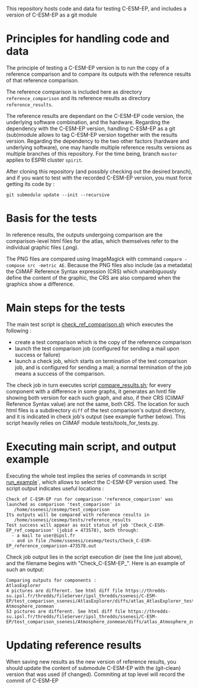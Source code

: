 This repository hosts code and data for testing C-ESM-EP, and includes a version of C-ESM-EP as a git module

# Principles for handling code and data

The principle of testing a C-ESM-EP version is to run the copy of a reference comparison and to compare its outputs with the reference results of that reference comparison. 

The reference comparison is included here as directory `reference_comparison` and its reference results as directory `reference_results`. 

The reference results are dependant on the C-ESM-EP code version, the underlying software combination, and the hardware. Regarding the dependency with the C-ESM-EP version, handling C-ESM-EP as a git (sub)module allows to tag C-ESM-EP version together with the results version. Regarding the dependency to the two other factors (hardware and underlying software), one may handle multiple reference results versions as multiple branches of this repository. For the time being, branch `master` applies to ESPRI cluster `spirit`.

After cloning this repository (and possibly checking out the desired branch), and if you want to test with the recorded C-ESM-EP version, you must force getting its code by :

    git submodule update --init --recursive
	
# Basis for the tests	

In reference results, the outputs undergoing comparison are the comparison-level html files for the atlas, which themselves refer to the individual graphic files (.png). 

The PNG files are compared using ImageMagick with command `compare -compose src -metric AE`. Because the PNG files also include (as a metadata) the CliMAF Reference Syntax expression (CRS) which unambiguously define the content of the graphic, the CRS are also compared when the graphics show a difference.

# Main steps for the tests

The main test script is [check_ref_comparison.sh](check_ref_comparison.sh) which executes the following : 

- create a test comparison which is the copy of the reference comparison
- launch the test comparison job (configured for sending a mail upon success or failure)
- launch a check job, which starts on termination of the test comparison job, and is configured for sending a mail; a normal termination of the job means a success of the comparison. 

The check job in turn executes script [compare_results.sh](compare_results.sh); for every component with a difference in some graphs, it generates an hmtl file showing both version for each such graph, and also, if their CRS (CliMAF Reference Syntax value) are not the same, both CRS. The location for such html files is a subdirectory `diff` of the test comparison's output directory, and it is indicated in check job's output (see example further below). This script heavily relies on CliMAF module tests/tools_for_tests.py.

# Executing main script, and output example

Executing the whole test implies the series of commands in script [run_example](run_example)`, which allows to select the C-ESM-EP version used. The script output indicates useful locations :

    Check of C-ESM-EP run for comparison 'reference_comparison' was launched as comparison 'test_comparison' in
       /home/ssenesi/cesmep/test_comparison
    Its outputs will be compared with reference results in 
       /home/ssenesi/cesmep/tests/reference_results
    Test success will appear as exit status of job 'Check_C-ESM-EP_ref_comparison' (jobid = 473578), both through:
      - a mail to user@ipsl.fr 
      - and in file /home/ssenesi/cesmep/tests/Check_C-ESM-EP_reference_comparison-473578.out

Check job output lies in the script execution dir (see the line just above), and the filename begins with "Check_C-ESM-EP_". Here is an example of such an output:

    Comparing outputs for components :
    AtlasExplorer
    4 pictures are different. See html diff file https://thredds-su.ipsl.fr/thredds/fileServer/ipsl_thredds/ssenesi/C-ESM-EP/test_comparison_ssenesi/AtlasExplorer/diffs/atlas_AtlasExplorer_test_comparison.html
    Atmosphere_zonmean
    53 pictures are different. See html diff file https://thredds-su.ipsl.fr/thredds/fileServer/ipsl_thredds/ssenesi/C-ESM-EP/test_comparison_ssenesi/Atmosphere_zonmean/diffs/atlas_Atmosphere_zonmean_test_comparison.html

# Updating reference results

When saving new results as the new version of reference results, you should update the content of submodule C-ESM-EP with the (git-clean) version that was used (if changed). Commiting at top level will record the commit of C-ESM-EP
